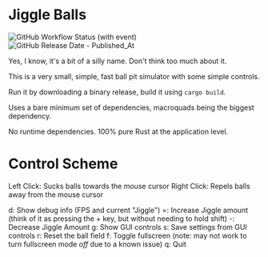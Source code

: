 # Jiggle Balls

![GitHub Workflow Status (with event)](https://img.shields.io/github/actions/workflow/status/hyperfocusaurus/jiggleballs/rust.yml)
![GitHub Release Date - Published_At](https://img.shields.io/github/release-date/hyperfocusaurus/jiggleballs)

Yes, I know, it's a bit of a silly name.  Don't think too much about it.

This is a very small, simple, fast ball pit simulator with some simple controls.

Run it by downloading a binary release, build it using `cargo build`.

Uses a bare minimum set of dependencies, macroquads being the biggest dependency.

No runtime dependencies.  100% pure Rust at the application level.

# Control Scheme

Left Click: Sucks balls towards the mouse cursor
Right Click: Repels balls away from the mouse cursor

d: Show debug info (FPS and current "Jiggle")
=: Increase Jiggle amount (think of it as pressing the + key, but without needing to hold shift)
-: Decrease Jiggle Amount
g: Show GUI controls
s: Save settings from GUI controls
r: Reset the ball field
f: Toggle fullscreen (note: may not work to turn fullscreen mode *off* due to a known issue)
q: Quit
